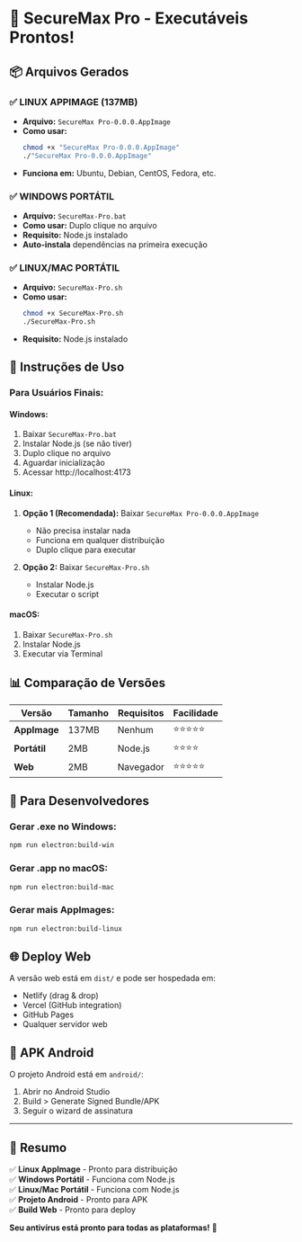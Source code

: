 # 🚀 SecureMax Pro - Executáveis Prontos!

## 📦 Arquivos Gerados

### ✅ **LINUX APPIMAGE (137MB)**
- **Arquivo:** `SecureMax Pro-0.0.0.AppImage`
- **Como usar:** 
  ```bash
  chmod +x "SecureMax Pro-0.0.0.AppImage"
  ./"SecureMax Pro-0.0.0.AppImage"
  ```
- **Funciona em:** Ubuntu, Debian, CentOS, Fedora, etc.

### ✅ **WINDOWS PORTÁTIL**
- **Arquivo:** `SecureMax-Pro.bat`
- **Como usar:** Duplo clique no arquivo
- **Requisito:** Node.js instalado
- **Auto-instala** dependências na primeira execução

### ✅ **LINUX/MAC PORTÁTIL**
- **Arquivo:** `SecureMax-Pro.sh`
- **Como usar:** 
  ```bash
  chmod +x SecureMax-Pro.sh
  ./SecureMax-Pro.sh
  ```
- **Requisito:** Node.js instalado

## 🎯 Instruções de Uso

### **Para Usuários Finais:**

#### Windows:
1. Baixar `SecureMax-Pro.bat`
2. Instalar Node.js (se não tiver)
3. Duplo clique no arquivo
4. Aguardar inicialização
5. Acessar http://localhost:4173

#### Linux:
1. **Opção 1 (Recomendada):** Baixar `SecureMax Pro-0.0.0.AppImage`
   - Não precisa instalar nada
   - Funciona em qualquer distribuição
   - Duplo clique para executar

2. **Opção 2:** Baixar `SecureMax-Pro.sh`
   - Instalar Node.js
   - Executar o script

#### macOS:
1. Baixar `SecureMax-Pro.sh`
2. Instalar Node.js
3. Executar via Terminal

## 📊 Comparação de Versões

| Versão | Tamanho | Requisitos | Facilidade |
|--------|---------|------------|------------|
| **AppImage** | 137MB | Nenhum | ⭐⭐⭐⭐⭐ |
| **Portátil** | 2MB | Node.js | ⭐⭐⭐⭐ |
| **Web** | 2MB | Navegador | ⭐⭐⭐⭐⭐ |

## 🔧 Para Desenvolvedores

### Gerar .exe no Windows:
```bash
npm run electron:build-win
```

### Gerar .app no macOS:
```bash
npm run electron:build-mac
```

### Gerar mais AppImages:
```bash
npm run electron:build-linux
```

## 🌐 Deploy Web

A versão web está em `dist/` e pode ser hospedada em:
- Netlify (drag & drop)
- Vercel (GitHub integration)
- GitHub Pages
- Qualquer servidor web

## 📱 APK Android

O projeto Android está em `android/`:
1. Abrir no Android Studio
2. Build > Generate Signed Bundle/APK
3. Seguir o wizard de assinatura

---

## 🎉 Resumo

✅ **Linux AppImage** - Pronto para distribuição  
✅ **Windows Portátil** - Funciona com Node.js  
✅ **Linux/Mac Portátil** - Funciona com Node.js  
✅ **Projeto Android** - Pronto para APK  
✅ **Build Web** - Pronto para deploy  

**Seu antivírus está pronto para todas as plataformas!** 🚀
